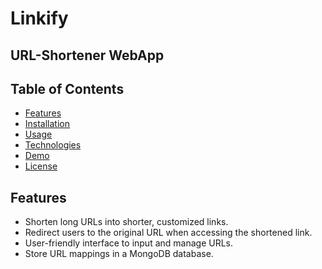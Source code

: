 # Linkify
## URL-Shortener WebApp

## Table of Contents

- [Features](#features)
- [Installation](#installation)
- [Usage](#usage)
- [Technologies](#technologies)
- [Demo](#demo)
- [License](#license)

## Features

- Shorten long URLs into shorter, customized links.
- Redirect users to the original URL when accessing the shortened link.
- User-friendly interface to input and manage URLs.
- Store URL mappings in a MongoDB database.
